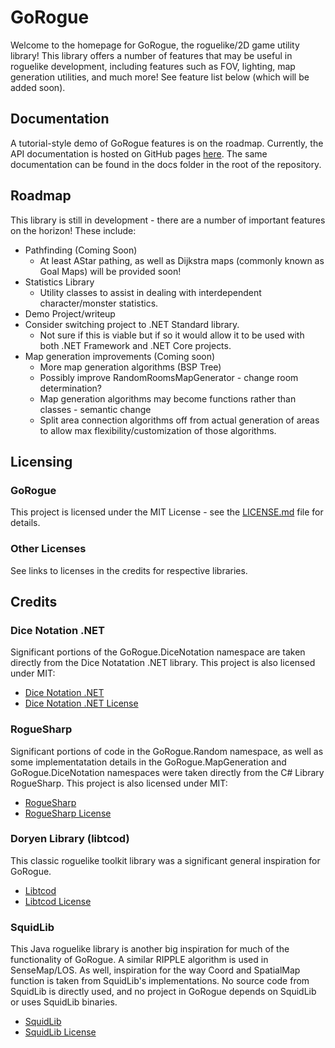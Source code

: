 # GoRogue
Welcome to the homepage for GoRogue, the roguelike/2D game utility library!  This library offers a number of features that may be useful in roguelike development, including features such as FOV, lighting, map generation utilities, and much more!  See feature list below (which will be added soon).

## Documentation
A tutorial-style demo of GoRogue features is on the roadmap.  Currently, the API documentation is hosted on GitHub pages [here](https://chris3606.github.io/GoRogue).  The same documentation can be found in the docs folder in the root of the repository.

## Roadmap
This library is still in development - there are a number of important features on the horizon! These include:
- Pathfinding (Coming Soon)
  - At least AStar pathing, as well as Dijkstra maps (commonly known as Goal Maps) will be provided soon!
- Statistics Library
  - Utility classes to assist in dealing with interdependent character/monster statistics.
- Demo Project/writeup
- Consider switching project to .NET Standard library.
  - Not sure if this is viable but if so it would allow it to be used with both .NET Framework and .NET Core projects.
- Map generation improvements (Coming soon)
  - More map generation algorithms (BSP Tree)
  - Possibly improve RandomRoomsMapGenerator - change room determination?
  - Map generation algorithms may become functions rather than classes - semantic change
  - Split area connection algorithms off from actual generation of areas to allow max flexibility/customization of those algorithms.

## Licensing
### GoRogue
This project is licensed under the MIT License - see the [LICENSE.md](LICENSE.md) file for details.
### Other Licenses
See links to licenses in the credits for respective libraries.

## Credits
### Dice Notation .NET
Significant portions of the GoRogue.DiceNotation namespace are taken directly from the Dice Notatation .NET library.  This project is also licensed under MIT:
- [Dice Notation .NET](https://dicenotation.codeplex.com/SourceControl/latest)
- [Dice Notation .NET License](https://dicenotation.codeplex.com/license)
### RogueSharp
Significant portions of code in the GoRogue.Random namespace, as well as some implementatation details in the GoRogue.MapGeneration and GoRogue.DiceNotation namespaces were taken directly from the C# Library RogueSharp.  This project is also licensed under MIT:
- [RogueSharp](https://bitbucket.org/FaronBracy/roguesharp)
- [RogueSharp License](https://bitbucket.org/FaronBracy/roguesharp/src/master/LICENSE.txt?at=master)
### Doryen Library (libtcod)
This classic roguelike toolkit library was a significant general inspiration for GoRogue.
- [Libtcod](https://bitbucket.org/libtcod/libtcod)
- [Libtcod License](https://bitbucket.org/libtcod/libtcod/src/default/LIBTCOD-LICENSE.txt?at=default)
### SquidLib
This Java roguelike library is another big inspiration for much of the functionality of GoRogue.  A similar RIPPLE algorithm is used in SenseMap/LOS. As well, inspiration for the way Coord and SpatialMap function is taken from SquidLib's implementations.  No source code from SquidLib is directly used, and no project in GoRogue depends on SquidLib or uses SquidLib binaries.
- [SquidLib](https://github.com/SquidPony/SquidLib)
- [SquidLib License](https://github.com/SquidPony/SquidLib/blob/master/LICENSE.txt)
